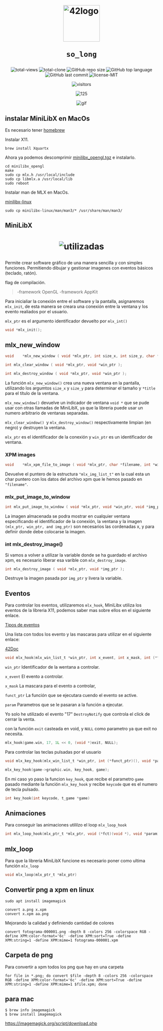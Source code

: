 <h1 align="center">
  <img  width="120" alt="42logo"  src="https://user-images.githubusercontent.com/19689770/129336866-169b0dc7-ea41-47d4-b50a-d466508031af.png">
  
	so_long
</h1>

 <p align="center">
<img alt="total-views" src="https://img.shields.io/badge/views-12-blue">
<img alt="total-clone" src="https://img.shields.io/badge/clone-81-blue">
<img alt="GitHub repo size" src="https://img.shields.io/github/repo-size/nach131/so_long">
<img alt="GitHub top language" src="https://img.shields.io/github/languages/top/nach131/so_long">
<img alt="GitHub last commit" src="https://img.shields.io/github/last-commit/nach131/so_long">
<img alt="license-MIT" src="https://img.shields.io/badge/license-MIT-blue">
</p>

<span align="center">

![visitors](https://visitor-badge.glitch.me/badge?page_id=nach131.so_long&left_color=green&right_color=blue)

![125](https://github.com/nach131/42Barcelona/blob/main/images/125.png)

![gif](https://github.com/nach131/so_long/blob/doble-puntero/gif/so_long.gif)

</span>


## instalar MiniLibX en MacOs

Es necesario tener [homebrew](https://brew.sh/)

Instalar X11.

	brew install Xquartx

Ahora ya podemos descomprimir [minilibx_opengl.tgz](https://github.com/nach131/so_long/blob/main/grafic_lib/minilibx_opengl.tgz) e instalarlo.

	cd minilibx_opengl
	make
	sudo cp mlx.h /usr/local/include
	sudo cp libmlx.a /usr/local/lib
	sudo reboot

Instalar man de MLX en MacOs.

[minilibx-linux](https://github.com/42Paris/minilibx-linux)

	sudo cp minilibx-linux/man/man3/* /usr/share/man/man3/

## MiniLibX

<h1 align="center">

![utilizadas](https://github.com/nach131/so_long/blob/doble-puntero/utilizadas.png)

</h1>

Permite crear software gráfico de una manera sencilla y con simples funciones. Permitiendo dibujar y gestionar imagenes con eventos básicos (teclado, ratón).

flag de compilación.

> -framework OpenGL -framework AppKit

Para inicialiar la conexión entre el software y la pantalla, asignaremos ```mlx_init```, de esta manera se creara una conexión entre la ventana y los evento realiados por el usuario.

```mlx_ptr``` es el argumento identificador devuelto por ```mlx_int()```

```c
void *mlx_init();
```

## mlx_new_window
```c
void	*mlx_new_window ( void *mlx_ptr, int size_x, int size_y, char *title );

int	mlx_clear_window ( void *mlx_ptr, void *win_ptr );

int	mlx_destroy_window ( void *mlx_ptr, void *win_ptr );
```

La función ```mlx_new_window()``` crea una nueva ventana en la pantalla, utilizando los argumtos ```size_x``` y ```size_y``` para determinar el tamaño y `*title` para el título de la ventana.

```mlx_new_window()``` devuelve un indicador de ventana ```void *``` que se pude usar con otras llamadas de MiniLibX, ya que la libreria puede usar un numero arbitrario de ventanas separadas.

`mlx_clear_window() `y `mlx_destroy_window()` respectivamente limpian (en negro) y destruyen la ventana.

`mlx_ptr` es el identificador de la conexión y `win_ptr` es un identificador de ventana.


<!-- ### mlx_new_image()
```c
void	*mlx_new_image ( void *mlx_ptr, int width, int height );
```
Pone una imagen en la memoria, devolviendo un puntero, para poder procesar la imagen, necesita el tamaño de la imagen y el conector de `mlx_ptr` -->

### XPM images

```c
void	*mlx_xpm_file_to_image ( void *mlx_ptr, char *filename, int *width, int *height );
```

Devuelve el puntero de la estructura `"mlx_img_list_t"` en la cual esta un char puntero con los datos del archivo xpm que le hemos pasado en `"filename"`.


### mlx_put_image_to_window

```c
int	mlx_put_image_to_window ( void *mlx_ptr, void *win_ptr, void *img_ptr, int x, int y );
```
La imagen almacenada se podra mostrar en cualquier ventana especificando el identificador de la conexión, la ventana y la imagen `(mlx_ptr, win_ptr, and img_ptr)` son necesarios las cordenadas x, y para definir donde debe colocarse la imagen.

<!-- ### mlx_get_data_addr()
```c
char	*mlx_get_data_addr ( void *img_ptr, int *bits_per_pixel, int *size_line, int *endian );
```
Devuelve información sobre la imagen para poder ser manipulada, `img_ptr` especifica la imagen a usar.

`bits_per_pixel` se llenara con el número de bits necesarios para representrar un color de pixel.

`size_line` es el número de bytes necesarios para almacenar una línea de la imagen en la memoria, es necesario para poder moverse de una línea a otra en la imagen.

`endian` el color de pixel de la imagen debe almacenarse en little endian (endian == 0) o big endian (endian == 1)

Devuelve una dirección de `char *` que representa el comienzo del área de momoria dende se almacena la imagen.

Apartir de esta dirección, los primeros `bits_per_pixel` representan el color del primer pixel en la primera linea de la imagen.

El segundo grupo de `bits_per_pixel` representan el segundo pixel de la primera línea y asi... -->

### int	mlx_destroy_image()

Si vamos a volver a utilizar la variable donde se ha guardado el archivo xpm, es necesario liberar esa varible con `mlx_destroy_image`.

```c
int	mlx_destroy_image ( void *mlx_ptr, void *img_ptr );
```
Destruye la imagen pasada por `img_ptr` y livera la variable.

## Eventos

Para controlar los eventos, utilizaremos `mlx_hook`, MiniLibx utiliza los eventos de la libreria X11, podemos saber mas sobre ellos en el siguiente enlace.

[Tipos de eventos](https://tronche.com/gui/x/xlib/events/types.html)

Una lista con todos los evento y las mascaras para utilizar en el siguiente enlace:

[42Doc](https://harm-smits.github.io/42docs/libs/minilibx/events.html)


```c
void mlx_hook(mlx_win_list_t *win_ptr, int x_event, int x_mask, int (*funct_ptr)(), void *param)
```

`win_ptr` Identificador de la wentana a controlar.

`x_event` El evento a controlar.

`x_mask` La mascara para el evento a controlar,

`funct_ptr` La función que se ejecutara cuendo el evento se active.

`param` Parametros que se le pasaran a la función a ejecutar.

Yo solo he utilizado el evento "17" `DestroyNotify` que controla el click de cerrar la venta.

con la función `exit` casteada en void, y `NULL` como parametro ya que exit no necesita.

```c
mlx_hook(game.win, 17, 1L << 0, (void *)exit, NULL);
```
Para controlar las teclas pulsadas por el usuario

```c
void mlx_key_hook(mlx_win_list_t *win_ptr, int (*funct_ptr)(), void *param)

mlx_key_hook(game->graphic.win, key_hook, game);
```

En mi caso yo paso la funcion `key_hook`, que recibe el parametro `game` pasado mediante la función `mlx_key_hook` y recibe `keycode` que es el numero de tecla pulsado.

```c
int	key_hook(int keycode, t_game *game)
```

## Animaciones

Para conseguir las animaciones utililzo el loop `mlx_loop_hook`

```c
int mlx_loop_hook(mlx_ptr_t *mlx_ptr, void (*fct)(void *), void *param)
```

## mlx_loop

Para que la libreria MiniLibX funcione es necesario poner como ultima función `mlx_loop`

```c
void mlx_loop(mlx_ptr_t *mlx_ptr)
```

<!-- ### mlx_get_color_value()
```c
unsigned int	mlx_get_color_value ( void *mlx_ptr, int color );
```
Para control el color de píxel, (no lo uso). -->

## Convertir png a xpm en linux

	sudo apt install imagemagick

	convert a.png x.xpm
	convert x.xpm aa.png

Mejorando la calidad y definiendo cantidad de colores

	convert fotograma-000001.png -depth 8 -colors 256 -colorspace RGB -define XPM:color-format='6c' -define XPM:sort=True -define XPM:string=1 -define XPM:mime=1 fotograma-000001.xpm

<!-- 
para toda una carpeta
	 for file in *.png; do convert  $file $file.xpm; done
	 for f in */*.bmp ; do convert $f ${f%bmp}png;
 done -->

## Carpeta de png

Para convertir a xpm todos los png que hay en una carpeta

	for file in *.png; do convert $file -depth 8 -colors 256 -colorspace RGB -define XPM:color-format='6c' -define XPM:sort=True -define XPM:string=1 -define XPM:mime=1 $file.xpm; done

## para mac

	$ brew info imagemagick
	$ brew install imagemagick

https://imagemagick.org/script/download.php
